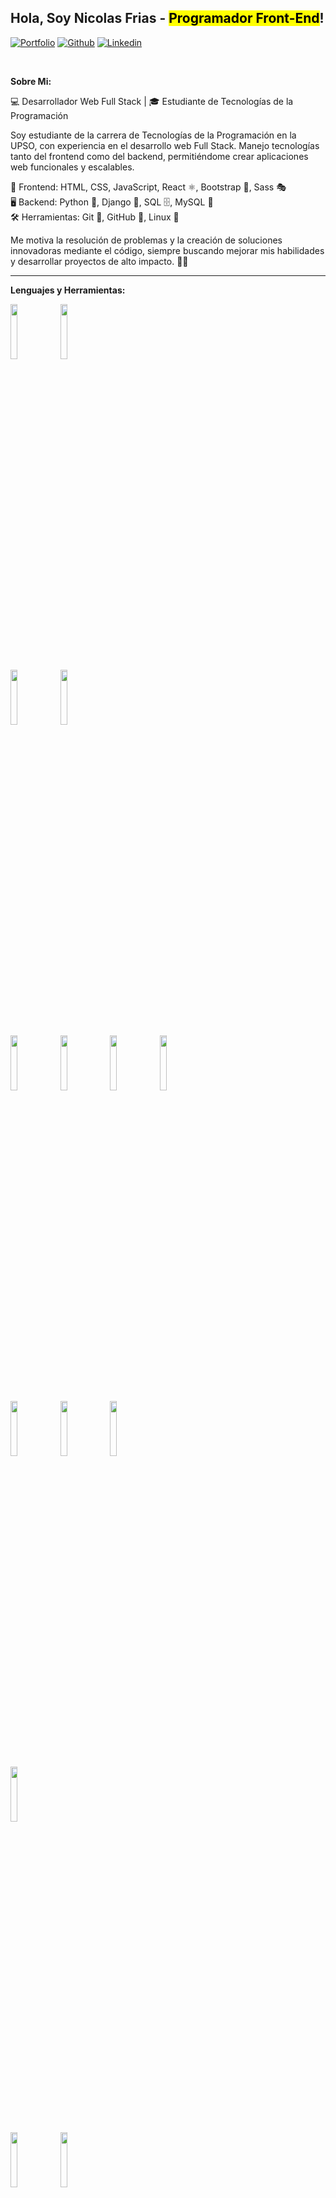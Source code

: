 ## Hola, Soy Nicolas Frias - <b><mark>Programador Front-End</mark></b>!

[![Portfolio](https://img.shields.io/badge/-Portfolio-red?style=flat&logo=appveyor&logoColor=white)](https://zachayers.io)
[![Github](https://img.shields.io/badge/-Github-000?style=flat&logo=Github&logoColor=white)](https://github.com/nicofrias)
[![Linkedin](https://img.shields.io/badge/-LinkedIn-blue?style=flat&logo=Linkedin&logoColor=white)](https://www.linkedin.com/in/pablonicolasfrias/)

&nbsp;

<!-- Talking about you -->
**Sobre Mi:**

💻 Desarrollador Web Full Stack | 🎓 Estudiante de Tecnologías de la Programación

Soy estudiante de la carrera de Tecnologías de la Programación en la UPSO, con experiencia en el desarrollo web Full Stack. Manejo tecnologías tanto del frontend como del backend, permitiéndome crear aplicaciones web funcionales y escalables.

🚀 Frontend: HTML, CSS, JavaScript, React ⚛️, Bootstrap 🎨, Sass 🎭
<br/>
🖥️ Backend: Python 🐍, Django 🎯, SQL 🗄️, MySQL 🏦
<br/>
🛠️ Herramientas: Git 🔗, GitHub 🐙, Linux 🐧

Me motiva la resolución de problemas y la creación de soluciones innovadoras mediante el código, siempre buscando mejorar mis habilidades y desarrollar proyectos de alto impacto. 🚀✨

---

**Lenguajes y Herramientas:**

<p>
  <code><img width="15%" src="https://www.vectorlogo.zone/logos/javascript/javascript-ar21.svg"></code>
  <code><img width="15%" src="https://www.vectorlogo.zone/logos/python/python-ar21.svg"></code>
  <br />
  <code><img width="15%" src="https://www.vectorlogo.zone/logos/reactjs/reactjs-ar21.svg"></code>
  <code><img width="15%" src="https://www.vectorlogo.zone/logos/getbootstrap/getbootstrap-ar21.svg"></code>
  <br />
  <code><img width="15%" src="https://www.vectorlogo.zone/logos/nodejs/nodejs-ar21.svg"></code>
  <code><img width="15%" src="https://www.vectorlogo.zone/logos/expressjs/expressjs-ar21.svg"></code>
  <code><img width="15%" src="https://www.vectorlogo.zone/logos/djangoproject/djangoproject-ar21.svg"></code>
  <code><img width="15%" src="https://www.vectorlogo.zone/logos/palletsprojects_flask/palletsprojects_flask-ar21.svg"></code>
  <br />
  <code><img width="15%" src="https://www.vectorlogo.zone/logos/mysql/mysql-ar21.svg"></code>
  <code><img width="15%" src="https://www.vectorlogo.zone/logos/postgresql/postgresql-ar21.svg"></code>
  <code><img width="15%" src="https://www.vectorlogo.zone/logos/mongodb/mongodb-ar21.svg"></code>
   <br />
  <code><img width="15%" src="https://www.vectorlogo.zone/logos/amazon_aws/amazon_aws-ar21.svg"></code>
  <br />
  <code><img width="15%" src="https://www.vectorlogo.zone/logos/git-scm/git-scm-ar21.svg"></code>
  <code><img width="15%" src="https://www.vectorlogo.zone/logos/linux/linux-ar21.svg"></code>
  <br />
  <code><img width="15%" src="https://www.vectorlogo.zone/logos/npmjs/npmjs-ar21.svg"></code>
  <code><img width="15%" src="https://www.vectorlogo.zone/logos/yarnpkg/yarnpkg-ar21.svg"></code>
</p>

---

<a href="https://github.com/zjayers/github-readme-stats">
   <img width="60%" alt="Zach's github stats" src="https://github-readme-stats.vercel.app/api?username=nicofrias&show_icons=true&hide_border=true" />
</a>
